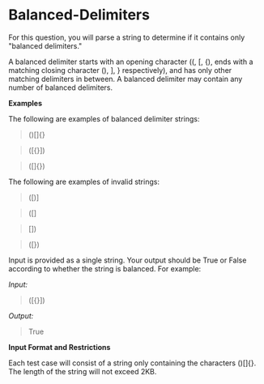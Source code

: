 # Balanced-Delimiters

For this question, you will parse a string to determine if it contains only "balanced delimiters."

A balanced delimiter starts with an opening character ((, [, {), ends with a matching closing character (), ], } respectively), and has only other matching delimiters in between. A balanced delimiter may contain any number of balanced delimiters.

**Examples**

The following are examples of balanced delimiter strings:

> ()[]{}

> ([{}])

> ([]{})

The following are examples of invalid strings:

> ([)]

> ([]

> [])

> ([})

Input is provided as a single string. Your output should be True or False according to whether the string is balanced. For example:

*Input:*

> ([{}])

*Output:*

> True

**Input Format and Restrictions**

Each test case will consist of a string only containing the characters ()[]{}. The length of the string will not exceed 2KB.
